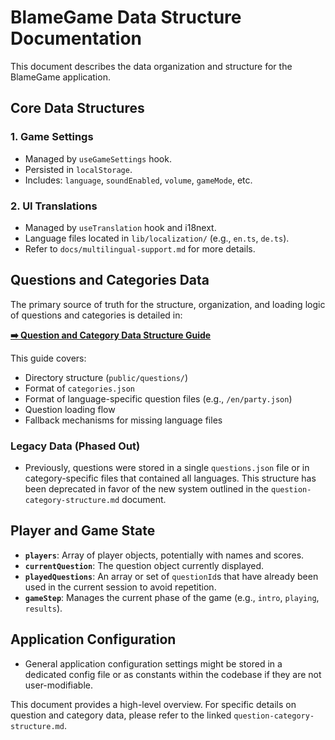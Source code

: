 # BlameGame Data Structure Documentation

This document describes the data organization and structure for the BlameGame application.

## Core Data Structures

### 1. Game Settings
   - Managed by `useGameSettings` hook.
   - Persisted in `localStorage`.
   - Includes: `language`, `soundEnabled`, `volume`, `gameMode`, etc.

### 2. UI Translations
   - Managed by `useTranslation` hook and i18next.
   - Language files located in `lib/localization/` (e.g., `en.ts`, `de.ts`).
   - Refer to `docs/multilingual-support.md` for more details.

## Questions and Categories Data

The primary source of truth for the structure, organization, and loading logic of questions and categories is detailed in:

**[➡️ Question and Category Data Structure Guide](question-category-structure.md)**

This guide covers:
- Directory structure (`public/questions/`)
- Format of `categories.json`
- Format of language-specific question files (e.g., `/en/party.json`)
- Question loading flow
- Fallback mechanisms for missing language files

### Legacy Data (Phased Out)
- Previously, questions were stored in a single `questions.json` file or in category-specific files that contained all languages. This structure has been deprecated in favor of the new system outlined in the `question-category-structure.md` document.

## Player and Game State

- **`players`**: Array of player objects, potentially with names and scores.
- **`currentQuestion`**: The question object currently displayed.
- **`playedQuestions`**: An array or set of `questionId`s that have already been used in the current session to avoid repetition.
- **`gameStep`**: Manages the current phase of the game (e.g., `intro`, `playing`, `results`).

## Application Configuration

- General application configuration settings might be stored in a dedicated config file or as constants within the codebase if they are not user-modifiable.

This document provides a high-level overview. For specific details on question and category data, please refer to the linked `question-category-structure.md`.
